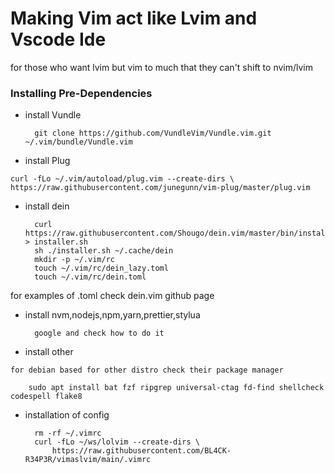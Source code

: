 # Making Vim act like Lvim and Vscode Ide
for those who want lvim but vim to much that they can't shift to nvim/lvim
### Installing Pre-Dependencies

- install Vundle 

		git clone https://github.com/VundleVim/Vundle.vim.git ~/.vim/bundle/Vundle.vim

- install Plug

`curl -fLo ~/.vim/autoload/plug.vim --create-dirs \
    https://raw.githubusercontent.com/junegunn/vim-plug/master/plug.vim`

- install dein

		curl https://raw.githubusercontent.com/Shougo/dein.vim/master/bin/installer.sh > installer.sh
		sh ./installer.sh ~/.cache/dein
		mkdir -p ~/.vim/rc
		touch ~/.vim/rc/dein_lazy.toml
		touch ~/.vim/rc/dein.toml

for examples of .toml check dein.vim github page

- install nvm,nodejs,npm,yarn,prettier,stylua 

		google and check how to do it 

- install other

`for debian based for other distro check their package manager`
		
		sudo apt install bat fzf ripgrep universal-ctag fd-find shellcheck codespell flake8

- installation of config

		rm -rf ~/.vimrc
		curl -fLo ~/ws/lolvim --create-dirs \
   			https://raw.githubusercontent.com/BL4CK-R34P3R/vimaslvim/main/.vimrc
